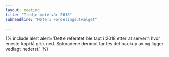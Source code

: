 ```yaml
---
layout: meeting
title: "Tredje møte vår 2018"
subheadline: "Møte i Fordelingsutvalget"

---
```

{% include alert alert='Dette referatet ble tapt i 2018 etter at servern hvor eneste kopi lå gikk ned. Søknadene derimot fantes det backup av og ligger vedlagt nederst.' %}
